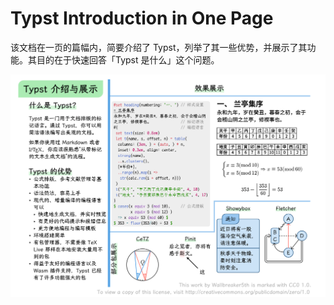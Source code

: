 # Typst Introduction in One Page
该文档在一页的篇幅内，简要介绍了 Typst，列举了其一些优势，并展示了其功能。其目的在于快速回答「Typst 是什么」这个问题。

![Typst Introduction](./typst-introduction.png)
